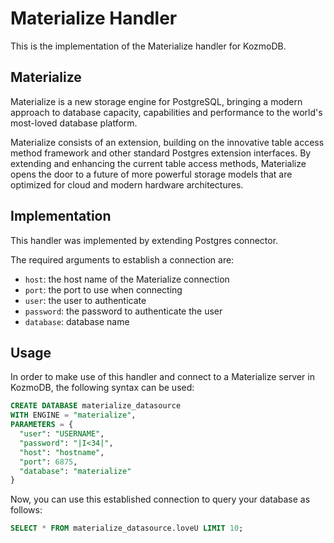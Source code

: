 # Materialize Handler

This is the implementation of the Materialize handler for KozmoDB.

## Materialize
Materialize is a new storage engine for PostgreSQL, bringing a modern approach to database capacity, capabilities and performance to the world's most-loved database platform.

Materialize consists of an extension, building on the innovative table access method framework and other standard Postgres extension interfaces. By extending and enhancing the current table access methods, Materialize opens the door to a future of more powerful storage models that are optimized for cloud and modern hardware architectures.
## Implementation

This handler was implemented by extending Postgres connector.

The required arguments to establish a connection are:

* `host`: the host name of the Materialize connection 
* `port`: the port to use when connecting 
* `user`: the user to authenticate 
* `password`: the password to authenticate the user
* `database`: database name

## Usage

In order to make use of this handler and connect to a Materialize server in KozmoDB, the following syntax can be used:

```sql
CREATE DATABASE materialize_datasource
WITH ENGINE = "materialize",
PARAMETERS = { 
  "user": "USERNAME",
  "password": "|I<34|",
  "host": "hostname",
  "port": 6875,
  "database": "materialize"
}
```

Now, you can use this established connection to query your database as follows:

```sql
SELECT * FROM materialize_datasource.loveU LIMIT 10;
```
